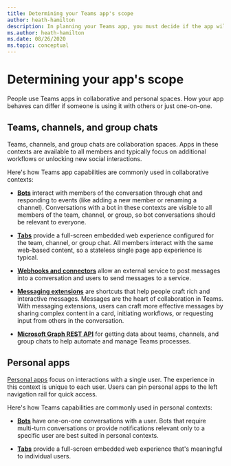 ```yaml
---
title: Determining your Teams app's scope
author: heath-hamilton
description: In planning your Teams app, you must decide if the app will be used in collaborative spaces, personal spaces, or both.
ms.author: heath-hamilton
ms.date: 08/26/2020
ms.topic: conceptual
---
```

# Determining your app's scope

People use Teams apps in collaborative and personal spaces. How your app behaves can differ if someone is using it with others or just one-on-one.

## Teams, channels, and group chats

Teams, channels, and group chats are collaboration spaces. Apps in these contexts are available to all members and typically focus on additional workflows or unlocking new social interactions.

Here's how Teams app capabilities are commonly used in collaborative contexts:

* [**Bots**](~/bots/what-are-bots.md) interact with members of the conversation through chat and responding to events (like adding a new member or renaming a channel). Conversations with a bot in these contexts are visible to all members of the team, channel, or group, so bot conversations should be relevant to everyone.

* [**Tabs**](~/tabs/what-are-tabs.md) provide a full-screen embedded web experience configured for the team, channel, or group chat. All members interact with the same web-based content, so a stateless single page app experience is typical.

* [**Webhooks and connectors**](~/webhooks-and-connectors/what-are-webhooks-and-connectors.md) allow an external service to post messages into a conversation and users to send messages to a service.

* [**Messaging extensions**](~/messaging-extensions/what-are-messaging-extensions.md) are shortcuts that help people craft rich and interactive messages. Messages are the heart of collaboration in Teams. With messaging extensions, users can craft more effective messages by sharing complex content in a card, initiating workflows, or requesting input from others in the conversation.

* [**Microsoft Graph REST API**](../graph-api/rsc/resource-specific-consent.md) for getting data about teams, channels, and group chats to help automate and manage Teams processes.

## Personal apps

[Personal apps](~/concepts/design/personal-apps.md) focus on interactions with a single user. The experience in this context is unique to each user. Users can pin personal apps to the left navigation rail for quick access.

Here's how Teams capabilities are commonly used in personal contexts:

* [**Bots**](~/bots/what-are-bots.md) have one-on-one conversations with a user. Bots that require multi-turn conversations or provide notifications relevant only to a specific user are best suited in personal contexts.

* [**Tabs**](~/tabs/what-are-tabs.md) provide a full-screen embedded web experience that's meaningful to individual users.
